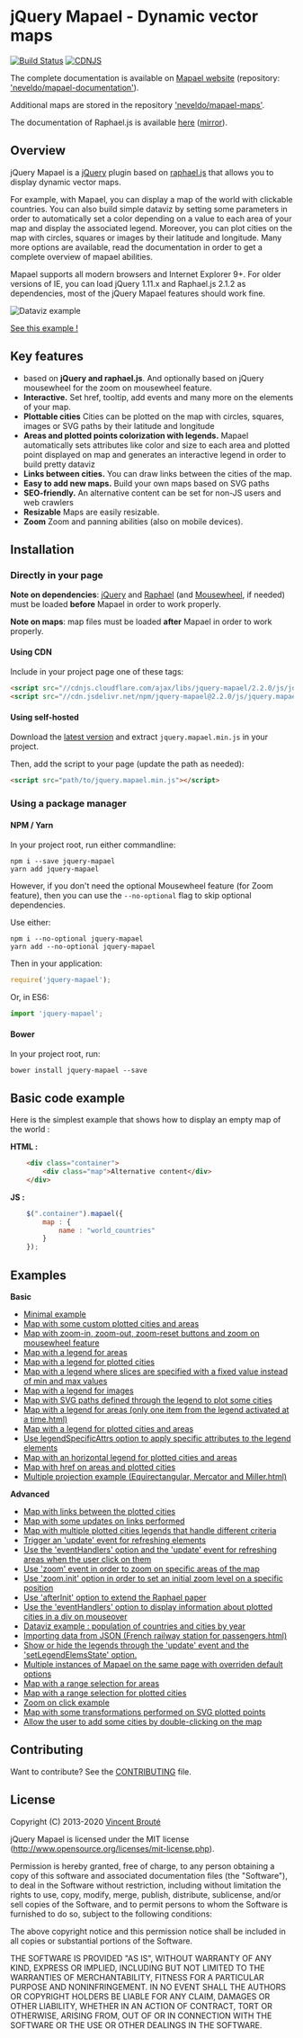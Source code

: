 # jQuery Mapael - Dynamic vector maps

[![Build Status](https://travis-ci.org/neveldo/jQuery-Mapael.svg?branch=master)](https://travis-ci.org/neveldo/jQuery-Mapael)
[![CDNJS](https://img.shields.io/cdnjs/v/jquery-mapael.svg)](https://cdnjs.com/libraries/jquery-mapael)

The complete documentation is available on [Mapael website](https://www.vincentbroute.fr/mapael) (repository:  ['neveldo/mapael-documentation'](https://github.com/neveldo/mapael-documentation)).

Additional maps are stored in the repository ['neveldo/mapael-maps'](https://github.com/neveldo/mapael-maps).

The documentation of Raphael.js is available [here](http://dmitrybaranovskiy.github.io/raphael/reference.html) ([mirror](https://www.vincentbroute.fr/mapael/raphael-js-documentation/)).

## Overview

jQuery Mapael is a [jQuery](http://jquery.com/) plugin based on [raphael.js](http://raphaeljs.com/) that allows you to display dynamic vector maps.  

For example, with Mapael, you can display a map of the world with clickable countries. You can also build simple dataviz by setting some parameters in order to automatically set a color depending on a value to each area of your map and display the associated legend. Moreover, you can plot cities on the map with circles, squares or images by their latitude and longitude. Many more options are available, read the documentation in order to get a complete overview of mapael abilities.

Mapael supports all modern browsers and Internet Explorer 9+. For older versions of IE, you can load jQuery 1.11.x and Raphael.js 2.1.2 as dependencies, most of the jQuery Mapael features should work fine.

![Dataviz example](https://www.vincentbroute.fr/mapael/assets/img/world-example.png)

[See this example !](https://rawgit.com/neveldo/jQuery-Mapael/master/examples/advanced/dataviz_example.html)

## Key features

*   based on **jQuery and raphael.js**. And optionally based on jQuery mousewheel for the zoom on mousewheel feature.
*   **Interactive.** Set href, tooltip, add events and many more on the elements of your map.
*   **Plottable cities**  Cities can be plotted on the map with circles, squares, images or SVG paths by their latitude and longitude
*   **Areas and plotted points colorization with legends.** Mapael automatically sets attributes like color and size to each area and plotted point displayed on map and generates an interactive legend in order to build pretty dataviz
*   **Links between cities.** You can draw links between the cities of the map.
*   **Easy to add new maps.** Build your own maps based on SVG paths
*   **SEO-friendly.** An alternative content can be set for non-JS users and web crawlers
*   **Resizable** Maps are easily resizable.
*   **Zoom** Zoom and panning abilities (also on mobile devices).

## Installation

### Directly in your page

**Note on dependencies**: [jQuery](http://jquery.com/) and [Raphael](http://raphaeljs.com) 
(and [Mousewheel](https://github.com/jquery/jquery-mousewheel), if needed) 
must be loaded **before** Mapael in order to work properly.

**Note on maps**: map files must be loaded **after** Mapael in order to work properly.

#### Using CDN

Include in your project page one of these tags:
```html
<script src="//cdnjs.cloudflare.com/ajax/libs/jquery-mapael/2.2.0/js/jquery.mapael.min.js"></script>
<script src="//cdn.jsdelivr.net/npm/jquery-mapael@2.2.0/js/jquery.mapael.min.js"></script>
```

#### Using self-hosted

Download the [latest version](https://github.com/neveldo/jQuery-Mapael/releases/tag/2.2.0) 
and extract `jquery.mapael.min.js` in your project.

Then, add the script to your page (update the path as needed):
```html
<script src="path/to/jquery.mapael.min.js"></script>
```

### Using a package manager

#### NPM / Yarn

In your project root, run either commandline:
```text
npm i --save jquery-mapael
yarn add jquery-mapael
```

However, if you don't need the optional Mousewheel feature (for Zoom feature), 
then you can use the `--no-optional` flag to skip optional dependencies. 

Use either:
```text
npm i --no-optional jquery-mapael
yarn add --no-optional jquery-mapael
```

Then in your application:
```js
require('jquery-mapael');
```
Or, in ES6:
```js
import 'jquery-mapael';
```

#### Bower

In your project root, run:
```text
bower install jquery-mapael --save
```

## Basic code example

Here is the simplest example that shows how to display an empty map of the world :

**HTML :**
```html
    <div class="container">
        <div class="map">Alternative content</div>
    </div>
```

**JS :**
```js
    $(".container").mapael({
        map : {
            name : "world_countries"
        }
    });
```

## Examples

**Basic**

*   [Minimal example](https://rawgit.com/neveldo/jQuery-Mapael/master/examples/basic/minimal_example.html)
*   [Map with some custom plotted cities and areas](https://rawgit.com/neveldo/jQuery-Mapael/master/examples/basic/plotted_cities_areas.html)
*   [Map with zoom-in, zoom-out, zoom-reset buttons and zoom on mousewheel feature](https://rawgit.com/neveldo/jQuery-Mapael/master/examples/basic/zoom_features.html)
*   [Map with a legend for areas](https://rawgit.com/neveldo/jQuery-Mapael/master/examples/basic/legend_areas.html)
*   [Map with a legend for plotted cities](https://rawgit.com/neveldo/jQuery-Mapael/master/examples/basic/legend_plotted_cities.html)
*   [Map with a legend where slices are specified with a fixed value instead of min and max values](https://rawgit.com/neveldo/jQuery-Mapael/master/examples/basic/legend_slices_fixed_values.html)
*   [Map with a legend for images](https://rawgit.com/neveldo/jQuery-Mapael/master/examples/basic/legend_images.html)
*   [Map with SVG paths defined through the legend to plot some cities](https://rawgit.com/neveldo/jQuery-Mapael/master/examples/basic/legend_SVG_paths.html)
*   [Map with a legend for areas (only one item from the legend activated at a time.html)](https://rawgit.com/neveldo/jQuery-Mapael/master/examples/basic/legend_areas_one_item_activated_at_a_time.html)
*   [Map with a legend for plotted cities and areas](https://rawgit.com/neveldo/jQuery-Mapael/master/examples/basic/legend_plotted_cities_areas.html)
*   [Use legendSpecificAttrs option to apply specific attributes to the legend elements](https://rawgit.com/neveldo/jQuery-Mapael/master/examples/basic/legendSpecificAttrs_option.html)
*   [Map with an horizontal legend for plotted cities and areas](https://rawgit.com/neveldo/jQuery-Mapael/master/examples/basic/horizontal_legend.html)
*   [Map with href on areas and plotted cities](https://rawgit.com/neveldo/jQuery-Mapael/master/examples/basic/href_areas_plotted_cities.html)
*   [Multiple projection example (Equirectangular, Mercator and Miller.html)](https://rawgit.com/neveldo/jQuery-Mapael/master/examples/basic/multiple_projections.html)

**Advanced**

*   [Map with links between the plotted cities](https://rawgit.com/neveldo/jQuery-Mapael/master/examples/advanced/links_between_plotted_cities.html)
*   [Map with some updates on links performed](https://rawgit.com/neveldo/jQuery-Mapael/master/examples/advanced/updates_on_links_performed.html)
*   [Map with multiple plotted cities legends that handle different criteria](https://rawgit.com/neveldo/jQuery-Mapael/master/examples/advanced/multiple_legends_plotted_cities.html)
*   [Trigger an 'update' event for refreshing elements](https://rawgit.com/neveldo/jQuery-Mapael/master/examples/advanced/update_event_for_refreshing_elements.html)
*   [Use the 'eventHandlers' option and the 'update' event for refreshing areas when the user click on them](https://rawgit.com/neveldo/jQuery-Mapael/master/examples/advanced/eventHandlers_option_and_update_event_refresh_onclick.html)
*   [Use 'zoom' event in order to zoom on specific areas of the map](https://rawgit.com/neveldo/jQuery-Mapael/master/examples/advanced/zoom_event_on_specific_area.html)
*   [Use 'zoom.init' option in order to set an initial zoom level on a specific position](https://rawgit.com/neveldo/jQuery-Mapael/master/examples/advanced/initial_zoom_level_on_a_specific_position.html)
*   [Use 'afterInit' option to extend the Raphael paper](https://rawgit.com/neveldo/jQuery-Mapael/master/examples/advanced/afterInit_extend_raphael_paper.html)
*   [Use the 'eventHandlers' option to display information about plotted cities in a div on mouseover](https://rawgit.com/neveldo/jQuery-Mapael/master/examples/advanced/eventHandlers_display_information_about_plotted_cities.html)
*   [Dataviz example : population of countries and cities by year](https://rawgit.com/neveldo/jQuery-Mapael/master/examples/advanced/dataviz_example.html)
*   [Importing data from JSON (French railway station for passengers.html)](https://rawgit.com/neveldo/jQuery-Mapael/master/examples/advanced/import_from_json.html)
*   [Show or hide the legends through the 'update' event and the 'setLegendElemsState' option.](https://rawgit.com/neveldo/jQuery-Mapael/master/examples/advanced/legend_show_hide.html)
*   [Multiple instances of Mapael on the same page with overriden default options](https://rawgit.com/neveldo/jQuery-Mapael/master/examples/advanced/multiple_instances.html)
*   [Map with a range selection for areas](https://rawgit.com/neveldo/jQuery-Mapael/master/examples/advanced/range_selection_areas.html)
*   [Map with a range selection for plotted cities](https://rawgit.com/neveldo/jQuery-Mapael/master/examples/advanced/range_selection_plotted_cities.html)
*   [Zoom on click example](https://rawgit.com/neveldo/jQuery-Mapael/master/examples/advanced/zoom_on_click.html)
*   [Map with some transformations performed on SVG plotted points](https://rawgit.com/neveldo/jQuery-Mapael/master/examples/advanced/transformations_on_svg_plots.html)
*   [Allow the user to add some cities by double-clicking on the map](https://rawgit.com/neveldo/jQuery-Mapael/master/examples/advanced/add_cities_on_map_by_double_click.html)

## Contributing

Want to contribute? See the [CONTRIBUTING](https://github.com/neveldo/jQuery-Mapael/blob/master/CONTRIBUTING.md) file.

## License

Copyright (C) 2013-2020 [Vincent Brouté](https://www.vincentbroute.fr)

jQuery Mapael is licensed under the MIT license (http://www.opensource.org/licenses/mit-license.php).

Permission is hereby granted, free of charge, to any person obtaining a copy of this software and associated documentation files (the "Software"), to deal in the Software without restriction, including without limitation the rights to use, copy, modify, merge, publish, distribute, sublicense, and/or sell copies of the Software, and to permit persons to whom the Software is furnished to do so, subject to the following conditions:

The above copyright notice and this permission notice shall be included in all copies or substantial portions of the Software.

THE SOFTWARE IS PROVIDED "AS IS", WITHOUT WARRANTY OF ANY KIND, EXPRESS OR IMPLIED, INCLUDING BUT NOT LIMITED TO THE WARRANTIES OF MERCHANTABILITY, FITNESS FOR A PARTICULAR PURPOSE AND NONINFRINGEMENT. IN NO EVENT SHALL THE AUTHORS OR COPYRIGHT HOLDERS BE LIABLE FOR ANY CLAIM, DAMAGES OR OTHER LIABILITY, WHETHER IN AN ACTION OF CONTRACT, TORT OR OTHERWISE, ARISING FROM, OUT OF OR IN CONNECTION WITH THE SOFTWARE OR THE USE OR OTHER DEALINGS IN THE SOFTWARE.
